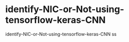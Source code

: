 # identify-NIC-or-Not-using-tensorflow-keras-CNN
identify-NIC-or-Not-using-tensorflow-keras-CNN 
ss
